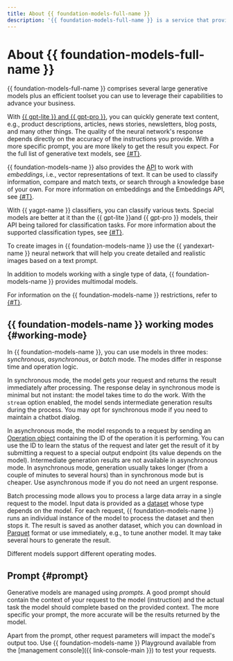 ```yaml
---
title: About {{ foundation-models-full-name }}
description: '{{ foundation-models-full-name }} is a service that provides access to the APIs of large neural networks that can generate high-quality texts and images. {{ gpt-lite }} and {{ gpt-pro }} can generate product descriptions, articles, news stories, newsletters, blog posts, and many other things. {{ yandexart-name }} can create an image by description. The quality of the neural network''s response depends directly on the accuracy of the instructions you provide. With a more specific prompt, you are more likely to get the result you expect.'
---
```


# About {{ foundation-models-full-name }}

{{ foundation-models-full-name }} comprises several large generative models plus an efficient toolset you can use to leverage their capabilities to advance your business.

With [{{ gpt-lite }} and {{ gpt-pro }}](generation/index.md), you can quickly generate text content, e.g., product descriptions, articles, news stories, newsletters, blog posts, and many other things. The quality of the neural network's response depends directly on the accuracy of the instructions you provide. With a more specific prompt, you are more likely to get the result you expect. For the full list of generative text models, see [{#T}](generation/models.md).

{{ foundation-models-name }} also provides the [API](../embeddings/api-ref/index.md) to work with _embeddings_, i.e., vector representations of text. It can be used to classify information, compare and match texts, or search through a knowledge base of your own. For more information on embeddings and the Embeddings API, see [{#T}](./embeddings.md).

With {{ yagpt-name }} classifiers, you can classify various texts. Special models are better at it than the {{ gpt-lite }}and {{ gpt-pro }} models, their API being tailored for classification tasks. For more information about the supported classification types, see [{#T}](classifier/index.md). 

To create images in {{ foundation-models-name }} use the {{ yandexart-name }} neural network that will help you create detailed and realistic images based on a text prompt.

In addition to models working with a single type of data, {{ foundation-models-name }} provides multimodal models. 

For information on the {{ foundation-models-name }} restrictions, refer to [{#T}](limits.md).

## {{ foundation-models-name }} working modes {#working-mode}

In {{ foundation-models-name }}, you can use models in three modes: _synchronous_, _asynchronous_, or _batch_ mode. The modes differ in response time and operation logic.

In synchronous mode, the model gets your request and returns the result immediately after processing. The response delay in synchronous mode is minimal but not instant: the model takes time to do the work. With the `stream` option enabled, the model sends intermediate generation results during the process. You may opt for synchronous mode if you need to maintain a chatbot dialog. 

In asynchronous mode, the model responds to a request by sending an [Operation object](../../api-design-guide/concepts/operation.md) containing the ID of the operation it is performing. You can use the ID to learn the status of the request and later get the result of it by submitting a request to a special output endpoint (its value depends on the model). Intermediate generation results are not available in asynchronous mode. In asynchronous mode, generation usually takes longer (from a couple of minutes to several hours) than in synchronous mode but is cheaper. Use asynchronous mode if you do not need an urgent response.

Batch processing mode allows you to process a large data array in a single request to the model. Input data is provided as a [dataset](./resources/dataset.md) whose type depends on the model. For each request, {{ foundation-models-name }} runs an individual instance of the model to process the dataset and then stops it. The result is saved as another dataset, which you can download in [Parquet](https://parquet.apache.org/) format or use immediately, e.g., to tune another model. It may take several hours to generate the result.

Different models support different operating modes.

## Prompt {#prompt}

Generative models are managed using _prompts_. A good prompt should contain the context of your request to the model (instruction) and the actual task the model should complete based on the provided context. The more specific your prompt, the more accurate will be the results returned by the model.

Apart from the prompt, other request parameters will impact the model's output too. Use {{ foundation-models-name }} Playground available from the [management console]({{ link-console-main }}) to test your requests.
